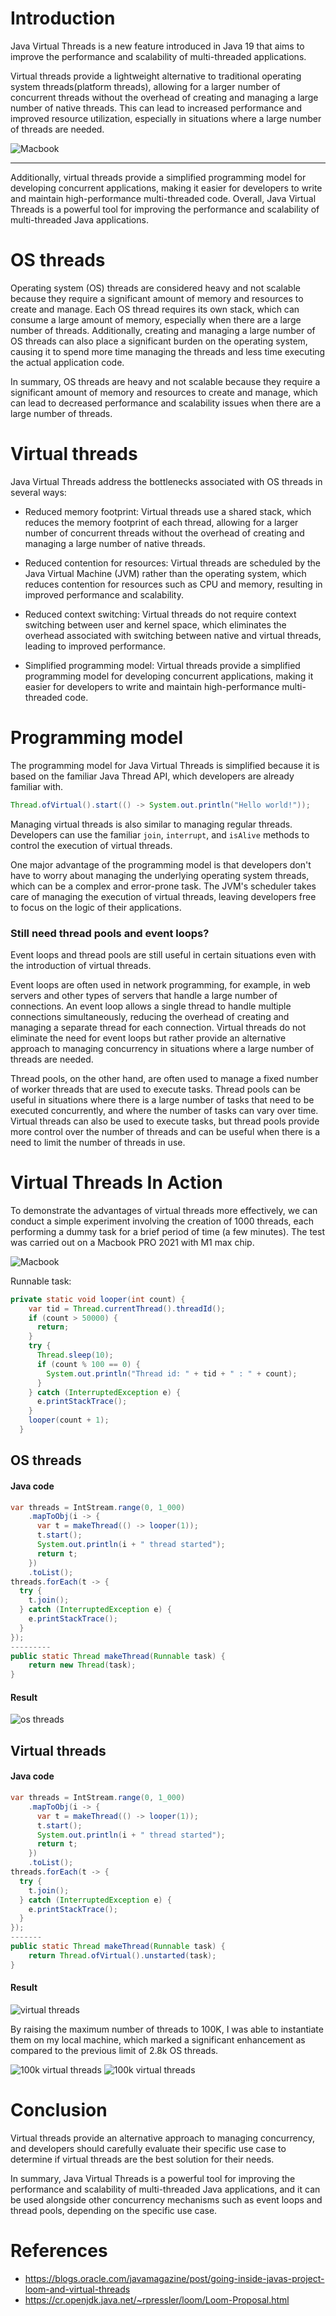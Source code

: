 # Introduction

Java Virtual Threads is a new feature introduced in Java 19 that aims to improve the performance and scalability of multi-threaded applications.

Virtual threads provide a lightweight alternative to traditional operating system threads(platform threads), allowing for a larger number of concurrent threads without the overhead of creating and managing a large number of native threads.
This can lead to increased performance and improved resource utilization, especially in situations where a large number of threads are needed.

![Macbook](./virtual-threads-overview.png)

-----
Additionally, virtual threads provide a simplified programming model for developing concurrent applications, making it easier for developers to write and maintain high-performance multi-threaded code. Overall, Java Virtual Threads is a powerful tool for improving the performance and scalability of multi-threaded Java applications.

# OS threads

Operating system (OS) threads are considered heavy and not scalable because they require a significant amount of memory and resources to create and manage. Each OS thread requires its own stack, which can consume a large amount of memory, especially when there are a large number of threads.
Additionally, creating and managing a large number of OS threads can also place a significant burden on the operating system, causing it to spend more time managing the threads and less time executing the actual application code.

In summary, OS threads are heavy and not scalable because they require a significant amount of memory and resources to create and manage, which can lead to decreased performance and scalability issues when there are a large number of threads.

# Virtual threads

Java Virtual Threads address the bottlenecks associated with OS threads in several ways:

- Reduced memory footprint: Virtual threads use a shared stack, which reduces the memory footprint of each thread, allowing for a larger number of concurrent threads without the overhead of creating and managing a large number of native threads.

- Reduced contention for resources: Virtual threads are scheduled by the Java Virtual Machine (JVM) rather than the operating system, which reduces contention for resources such as CPU and memory, resulting in improved performance and scalability.

- Reduced context switching: Virtual threads do not require context switching between user and kernel space, which eliminates the overhead associated with switching between native and virtual threads, leading to improved performance.

- Simplified programming model: Virtual threads provide a simplified programming model for developing concurrent applications, making it easier for developers to write and maintain high-performance multi-threaded code.

# Programming model

The programming model for Java Virtual Threads is simplified because it is based on the familiar Java Thread API, which developers are already familiar with.

```java
Thread.ofVirtual().start(() -> System.out.println("Hello world!"));
```

Managing virtual threads is also similar to managing regular threads. Developers can use the familiar `join`, `interrupt`, and `isAlive` methods to control the execution of virtual threads.

One major advantage of the programming model is that developers don't have to worry about managing the underlying operating system threads, which can be a complex and error-prone task. The JVM's scheduler takes care of managing the execution of virtual threads, leaving developers free to focus on the logic of their applications.

### Still need thread pools and event loops?

Event loops and thread pools are still useful in certain situations even with the introduction of virtual threads.

Event loops are often used in network programming, for example, in web servers and other types of servers that handle a large number of connections. An event loop allows a single thread to handle multiple connections simultaneously, reducing the overhead of creating and managing a separate thread for each connection. Virtual threads do not eliminate the need for event loops but rather provide an alternative approach to managing concurrency in situations where a large number of threads are needed.

Thread pools, on the other hand, are often used to manage a fixed number of worker threads that are used to execute tasks. Thread pools can be useful in situations where there is a large number of tasks that need to be executed concurrently, and where the number of tasks can vary over time. Virtual threads can also be used to execute tasks, but thread pools provide more control over the number of threads and can be useful when there is a need to limit the number of threads in use.

# Virtual Threads In Action

To demonstrate the advantages of virtual threads more effectively, we can conduct a simple experiment involving the creation of 1000 threads, each performing a dummy task for a brief period of time (a few minutes). The test was carried out on a Macbook PRO 2021 with M1 max chip.

![Macbook](./os.png)

Runnable task:
```java
private static void looper(int count) {
    var tid = Thread.currentThread().threadId();
    if (count > 50000) {
      return;
    }
    try {
      Thread.sleep(10);
      if (count % 100 == 0) {
        System.out.println("Thread id: " + tid + " : " + count);
      }
    } catch (InterruptedException e) {
      e.printStackTrace();
    }
    looper(count + 1);
  }
```

## OS threads

#### Java code

```java
var threads = IntStream.range(0, 1_000)
    .mapToObj(i -> {
      var t = makeThread(() -> looper(1));
      t.start();
      System.out.println(i + " thread started");
      return t;
    })
    .toList();
threads.forEach(t -> {
  try {
    t.join();
  } catch (InterruptedException e) {
    e.printStackTrace();
  }
});
---------
public static Thread makeThread(Runnable task) {
    return new Thread(task);
}
```

#### Result

![os threads](./old-threads-usage.png)

## Virtual threads

#### Java code

```java
var threads = IntStream.range(0, 1_000)
    .mapToObj(i -> {
      var t = makeThread(() -> looper(1));
      t.start();
      System.out.println(i + " thread started");
      return t;
    })
    .toList();
threads.forEach(t -> {
  try {
    t.join();
  } catch (InterruptedException e) {
    e.printStackTrace();
  }
});
-------
public static Thread makeThread(Runnable task) {
    return Thread.ofVirtual().unstarted(task);
}
```

#### Result

![virtual threads](./new-threads-usage.png)


By raising the maximum number of threads to 100K, I was able to instantiate them on my local machine, which marked a significant enhancement as compared to the previous limit of 2.8k OS threads.

![100k virtual threads](./100k-virtual-cpu.png)
![100k virtual threads](./100k-virtual-memory.png)

# Conclusion

Virtual threads provide an alternative approach to managing concurrency, and developers should carefully evaluate their specific use case to determine if virtual threads are the best solution for their needs.

In summary, Java Virtual Threads is a powerful tool for improving the performance and scalability of multi-threaded Java applications, and it can be used alongside other concurrency mechanisms such as event loops and thread pools, depending on the specific use case.

# References
- https://blogs.oracle.com/javamagazine/post/going-inside-javas-project-loom-and-virtual-threads
- https://cr.openjdk.java.net/~rpressler/loom/Loom-Proposal.html